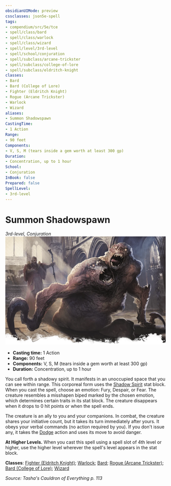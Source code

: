 ```yaml
---
obsidianUIMode: preview
cssclasses: json5e-spell
tags:
- compendium/src/5e/tce
- spell/class/bard
- spell/class/warlock
- spell/class/wizard
- spell/level/3rd-level
- spell/school/conjuration
- spell/subclass/arcane-trickster
- spell/subclass/college-of-lore
- spell/subclass/eldritch-knight
classes:
- Bard
- Bard (College of Lore)
- Fighter (Eldritch Knight)
- Rogue (Arcane Trickster)
- Warlock
- Wizard
aliases:
- Summon Shadowspawn
CastingTime: 
- 1 Action
Range:
- 90 feet
Components:
- V, S, M (tears inside a gem worth at least 300 gp)
Duration:
- Concentration, up to 1 hour
School:
- Conjuration
InBook: false
Prepared: false
SpellLevel:
- 3rd-level
---
```

# Summon Shadowspawn
*3rd-level, Conjuration*  
![](/3-Mechanics/CLI/spells/img/summon-shadowspawn.webp#right)

- **Casting time:** 1 Action
- **Range:** 90 feet
- **Components:** V, S, M (tears inside a gem worth at least 300 gp)
- **Duration:** Concentration, up to 1 hour

You call forth a shadowy spirit. It manifests in an unoccupied space that you can see within range. This corporeal form uses the [Shadow Spirit](/3-Mechanics/CLI/bestiary/monstrosity/shadow-spirit-tce.md) stat block. When you cast the spell, choose an emotion: Fury, Despair, or Fear. The creature resembles a misshapen biped marked by the chosen emotion, which determines certain traits in its stat block. The creature disappears when it drops to 0 hit points or when the spell ends.

The creature is an ally to you and your companions. In combat, the creature shares your initiative count, but it takes its turn immediately after yours. It obeys your verbal commands (no action required by you). If you don't issue any, it takes the [Dodge](actions.md#Dodge) action and uses its move to avoid danger.

**At Higher Levels.** When you cast this spell using a spell slot of 4th level or higher, use the higher level wherever the spell's level appears in the stat block.

**Classes**: [Fighter (Eldritch Knight)](/3-Mechanics/CLI/lists/list-spells-classes-eldritch-knight-xphb.md "subclass=XPHB;class=XPHB"); [Warlock](/3-Mechanics/CLI/lists/list-spells-classes-warlock.md); [Bard](/3-Mechanics/CLI/lists/list-spells-classes-bard.md); [Rogue (Arcane Trickster)](/3-Mechanics/CLI/lists/list-spells-classes-arcane-trickster-xphb.md "subclass=XPHB;class=XPHB"); [Bard (College of Lore)](/3-Mechanics/CLI/lists/list-spells-classes-college-of-lore-xphb.md "subclass=XPHB;class=XPHB"); [Wizard](/3-Mechanics/CLI/lists/list-spells-classes-wizard.md)

*Source: Tasha's Cauldron of Everything p. 113*